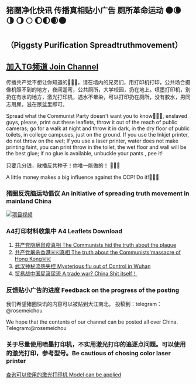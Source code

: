 ## 猪圈净化快讯 传播真相贴小广告 厕所革命运动 🌑🌘 🌗 🌖 🌕 🌔🌓🌒🌑 
## （Piggsty Purification Spreadtruthmovement）

## [加入TG频道 Join Channel](http://t.me/s/zhujuan2018)

传播共产党不想让你知道的🐸🐸🐸，请在墙内的兄弟们，用打印机打印，公共场合摄像机照不到的地方，夜间遛弯，公共厕所，大学校园，扔在地上。喷墨打印机，别扔在有水的地方，激光打印机，遇水不晕染，可以打印扔在厕所，没有胶水，男同志用尿，滋在尿盆里即可。

Spread what the Communist Party doesn't want you to know🐸🐸🐸, enslaved guys, please, print out these leaflets, throw it out of the reach of public cameras; go for a walk at night and throw it in dark, in the dry floor of public toilets, in college campuses, just on the ground. If you use the Inkjet printer, do not throw on the wet; If you use a laser printer, water does not make printing faint, you can print throw in the toilet, the wet floor and wall will be the best glue; if no glue is available, unbuckle your pants , pee it!


只要几分钱，散播反共种子！你唯一能做的！ 🐸🐸🐸

A little money makes a big influence against the CCP! Do it!🐸🐸🐸

### 猪圈反洗脑运动倡议 An initiative of spreading truth movement in mainland China

[![项目视频](http://img.youtube.com/vi/mpR1FhJ2St4/0.jpg)](https://youtu.be/mpR1FhJ2St4 "猪圈反洗脑运动倡议 An initiative of spreading truth movement in mainland China") 

### A4打印材料收集中 A4 Leaflets Download 

1. [共产党隐瞒鼠疫真相 The Communists hid the truth about the plague ](https://t.me/s/zhujuan2018/10707)
2. [共产党屠杀香港🇭🇰真相 The truth about the Communists'massacre of Hong Kong🇭🇰 ](https://t.me/s/zhujuan2018/10709)
3. [武汉神秘流感失控 Mysterious flu out of Control in Wuhan](https://t.me/s/zhujuan2018/12971)
4. [贸易战中国屁滚尿流 A trade war? China Shit itself！](https://t.me/s/zhujuan2018/13059)

### 反馈贴小广告的进度  Feedback on the progress of the posting

我们希望猪圈快讯的内容可以被贴到大江南北。 投稿到：telegram：@rosemeichou

We hope that the contents of our channel can be posted all over China. Telegram:@rosemeichou  

### 关于尽量使用喷墨打印机，不实用激光打印的追逐点问题。可以使用的激光打印，参考型号。Be cautious of chosing color laser printer

[查询可以使用的激光打印机 Model can be applied ](https://telegra.ph/%E5%85%B3%E4%BA%8E%E5%BD%A9%E8%89%B2%E6%BF%80%E5%85%89%E6%89%93%E5%8D%B0%E6%9C%BA%E7%9A%84%E9%9A%90%E7%A7%81%E5%AE%89%E5%85%A8-01-18)
